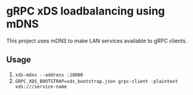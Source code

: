 # gRPC xDS loadbalancing using mDNS

This project uses mDNS to make LAN services available to gRPC clients.

## Usage

1. `xds-mdns --address :18000`
2. `GRPC_XDS_BOOTSTRAP=xds_bootstrap.json grpc-client -plaintext xds:///service-name`
